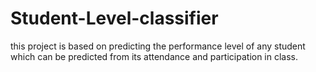 # Student-Level-classifier
this project is based on predicting the performance level of any student which can be predicted from its attendance and participation in class. 
